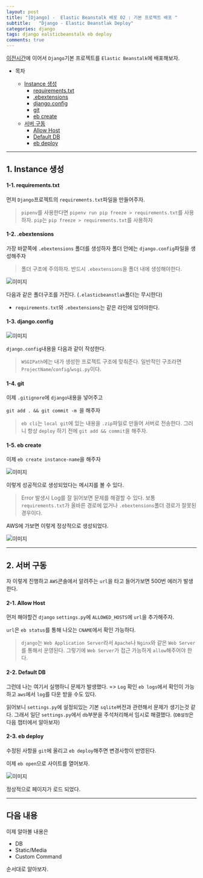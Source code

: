 ```yaml
---
layout: post
title: "[Django] -  Elastic Beanstalk 배포 02 : 기본 프로젝트 배포 "
subtitle:   "Django - Elastic Beanstlak Deploy"
categories: django
tags: django ealsticbeanstalk eb deploy
comments: true
---
```


[이전시간](https://funncy.github.io/django/2020/04/06/django-eb-01/)에 이어서 `Django`기본 프로젝트를 `Elastic Beanstalk`에 배포해보자.

* 목차

   * [Instance 생성](#1-instance-생성)
        * [requirements.txt](#1-1-requirementstxt)
        * [.ebextensions](#1-2-ebextensions)
        * [django.config](#1-3-djangoconfig)
        * [git](#1-4-git)
        * [eb create](#1-5-eb-create)
   * [서버 구동](#2-서버-구동)
        * [Allow Host](#2-1-allow-host)
        * [Default DB](#2-2-default-db)
        * [eb deploy](#2-3-eb-deploy)

---

## 1. Instance 생성

#### 1-1. requirements.txt
먼저 `Django`프로젝트의 `requirements.txt`파일을 만들어주자.

> `pipenv`를 사용한다면 `pipenv run pip freeze > requirements.txt`를 사용하자.
> `pip`는 `pip freeze > requirements.txt`를 사용하자

#### 1-2. .ebextensions

가장 바깥쪽에 `.ebextensions` 폴더를 생성하자 
폴더 안에는 `django.config`파일을 생성해주자

> 폴더 구조에 주의하자. 반드시 `.ebextensions`을 폴더 내에 생성해야한다. 

![이미지](https://Funncy.github.io/assets/img/django-eb/2020-04-06-django-eb-11.png "폴더 구조")

다음과 같은 폴더구조를 가진다. (`.elasticbeanstlak`폴더는 무시한다)
* `requirements.txt`와 `.ebextensions`는 같은 라인에 있어야한다.

#### 1-3. django.config

![이미지](https://Funncy.github.io/assets/img/django-eb/2020-04-06-django-eb-10.png ".ebextensions django.config")

`django.config`내용을 다음과 같이 작성한다.

> `WSGIPath`에는 내가 생성한 프로젝트 구조에 맞춰준다. 일반적인 구조라면 `ProjectName`/`config`/`wsgi.py`이다.

#### 1-4. git

이제 `.gitignore`에 `django`내용을 넣어주고 

`git add . && git commit -m `을 해주자 

> `eb cli`는 `local git`에 있는 내용을 `.zip`파일로 만들어 서버로 전송한다. 그러니 항상 `deploy` 하기 전에 `git add && commit`을 해주자.

#### 1-5. eb create

이제 `eb create instance-name`을 해주자

![이미지](https://Funncy.github.io/assets/img/django-eb/2020-04-06-django-eb-12.png "eb create instance")

이렇게 성공적으로 생성되었다는 메시지를 볼 수 있다.
> Error 발생시 Log를 잘 읽어보면 문제를 해결할 수 있다. 보통 `requirements.txt`가 올바른 경로에 없거나 `.ebextensions`폴더 경로가 잘못된 경우이다.

AWS에 가보면 이렇게 정상적으로 생성되었다.

![이미지](https://Funncy.github.io/assets/img/django-eb/2020-04-06-django-eb-13.png "eb instance")

---

## 2. 서버 구동

자 이렇게 진행하고 `AWS`콘솔에서 알려주는 `url`을 타고 들어가보면 500번 에러가 발생한다.

#### 2-1. Allow Host

먼저 해야할건 `django` `settings.py`에 `ALLOWED_HOSTS`에 `url`을 추가해주자.

`url`은 `eb status`를 통해 나오는 `CNAME`에서 확인 가능하다.

> `django`는 `Web Application Server`라서 `Apache`나 `Nginx`와 같은 `Web Server`를 통해서 운영된다. 그렇기에 `Web Server`가 접근 가능하게 `allow`해주어야 한다.

#### 2-2. Default DB

그런데 나는 여기서 실행하니 문제가 발생했다. => `Log` 확인
`eb logs`에서 확인이 가능하고 `aws`에서 `log`를 다운 받을 수도 있다.

읽어보니 `settings.py`에 설정되있는 기본 `sqlite`버전과 관련해서 문제가 생기는것 같다. 그래서 일단 `settings.py`에서 `db`부분을 주석처리해서 임시로 해결했다. (`DB설정`은 다음 챕터에서 알아보자)

#### 2-3. eb deploy

수정된 사항을 `git`에 올리고 `eb deploy`해주면 변경사항이 반영된다.

이제 `eb open`으로 사이트를 열어보자.

![이미지](https://Funncy.github.io/assets/img/django-eb/2020-04-06-django-eb-14.png "eb open")

정상적으로 페이지가 로드 되었다.

---

## 다음 내용

이제 알아볼 내용은

 * DB
 * Static/Media
 * Custom Command 

순서대로 알아보자.